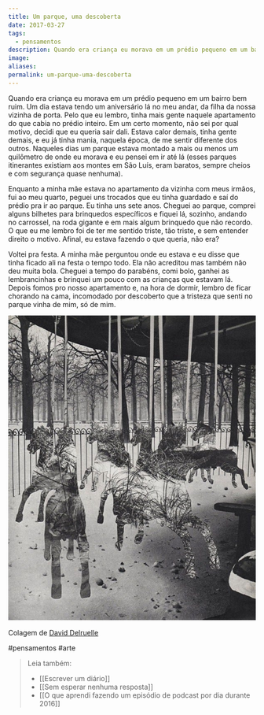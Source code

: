 ```yaml
---
title: Um parque, uma descoberta
date: 2017-03-27
tags:
  - pensamentos
description: Quando era criança eu morava em um prédio pequeno em um bairro bem ruim. Um dia estava tendo um aniversário lá no meu andar, da filha da…
image: 
aliases:
permalink: um-parque-uma-descoberta
---
```

Quando era criança eu morava em um prédio pequeno em um bairro bem ruim. Um dia estava tendo um aniversário lá no meu andar, da filha da nossa vizinha de porta. Pelo que eu lembro, tinha mais gente naquele apartamento do que cabia no prédio inteiro. Em um certo momento, não sei por qual motivo, decidi que eu queria sair dali. Estava calor demais, tinha gente demais, e eu já tinha mania, naquela época, de me sentir diferente dos outros. Naqueles dias um parque estava montado a mais ou menos um quilômetro de onde eu morava e eu pensei em ir até lá (esses parques itinerantes existiam aos montes em São Luís, eram baratos, sempre cheios e com segurança quase nenhuma).

Enquanto a minha mãe estava no apartamento da vizinha com meus irmãos, fui ao meu quarto, peguei uns trocados que eu tinha guardado e saí do prédio pra ir ao parque. Eu tinha uns sete anos. Cheguei ao parque, comprei alguns bilhetes para brinquedos específicos e fiquei lá, sozinho, andando no carrossel, na roda gigante e em mais algum brinquedo que não recordo. O que eu me lembro foi de ter me sentido triste, tão triste, e sem entender direito o motivo. Afinal, eu estava fazendo o que queria, não era?

Voltei pra festa. A minha mãe perguntou onde eu estava e eu disse que tinha ficado ali na festa o tempo todo. Ela não acreditou mas também não deu muita bola. Cheguei a tempo do parabéns, comi bolo, ganhei as lembrancinhas e brinquei um pouco com as crianças que estavam lá. Depois fomos pro nosso apartamento e, na hora de dormir, lembro de ficar chorando na cama, incomodado por descoberto que a tristeza que senti no parque vinha de mim, só de mim.

<img src="/assets/img/um-parque,-uma-descoberta-medium.jpeg">

Colagem de [David Delruelle](http://weandthecolor.com/collages-david-delruelle/64744)


#pensamentos #arte

> Leia também:
> - [[Escrever um diário]]
> - [[Sem esperar nenhuma resposta]]
> - [[O que aprendi fazendo um episódio de podcast por dia durante 2016]]